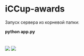 # iCCup-awards

Запуск сервера из корневой папки:

**python app.py**
#
![](https://imgur.com/1uiUIsU.jpg)
![](https://imgur.com/9aDvFKK.jpg)
